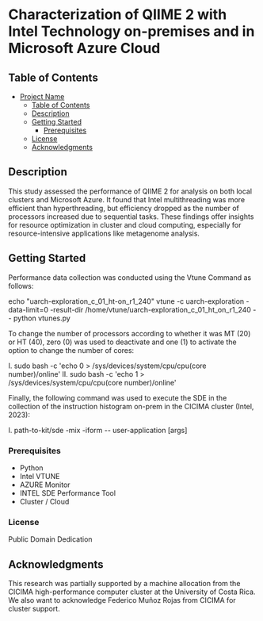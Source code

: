 
# Characterization of QIIME 2 with Intel Technology on-premises and in Microsoft Azure Cloud


## Table of Contents

- [Project Name](#project-name)
  - [Table of Contents](#table-of-contents)
  - [Description](#description)
  - [Getting Started](#getting-started)
    - [Prerequisites](#prerequisites)
  - [License](#license)
  - [Acknowledgments](#acknowledgments)

## Description

This study assessed the performance of QIIME 2 for analysis on both local clusters and Microsoft Azure. It found that Intel multithreading was more efficient than hyperthreading, but efficiency dropped as the number of processors increased due to sequential tasks. These findings offer insights for resource optimization in cluster and cloud computing, especially for resource-intensive applications like metagenome analysis.

## Getting Started

Performance data collection was conducted using the Vtune Command as follows:

echo "uarch-exploration_c_01_ht-on_r1_240" vtune -c uarch-exploration -data-limit=0 -result-dir /home/vtune/uarch-exploration_c_01_ht_on_r1_240 -- python vtunes.py

To change the number of processors according to whether it was MT (20) or HT (40), zero (0) was used to deactivate and one (1) to activate the option to change the number of cores:

I. sudo bash -c 'echo 0 > /sys/devices/system/cpu/cpu(core number)/online'
II. sudo bash -c 'echo 1 > /sys/devices/system/cpu/cpu(core number)/online'

Finally, the following command was used to execute the SDE in the collection of the instruction histogram on-prem in the CICIMA cluster (Intel, 2023):

I. path-to-kit/sde -mix -iform -- user-application [args]

### Prerequisites
 - Python
 - Intel VTUNE
 - AZURE Monitor
 - INTEL SDE Performance Tool
 - Cluster / Cloud

### License
Public Domain Dedication

## Acknowledgments

This research was partially supported by a machine allocation from the CICIMA high-performance computer cluster at the University of Costa Rica. We also want to acknowledge Federico Muñoz Rojas from CICIMA for cluster support.

